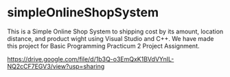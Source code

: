 # simpleOnlineShopSystem

This is a Simple Online Shop System to shipping cost by its amount, location distance, and product wight using Visual Studio and C++. We have made this project for Basic Programming Practicum 2 Project Assignment.

https://drive.google.com/file/d/1b3Q-o3EmQxK1BVdVYnIL-NQ2cCF7EGV3/view?usp=sharing

